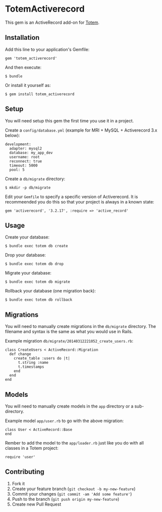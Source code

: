 # TotemActiverecord

This gem is an ActiveRecord add-on for [Totem](https://github.com/chadrem/totem).

## Installation

Add this line to your application's Gemfile:

    gem 'totem_activerecord'

And then execute:

    $ bundle

Or install it yourself as:

    $ gem install totem_activerecord

## Setup

You will need setup this gem the first time you use it in a project.

Create a `config/database.yml` (example for MRI + MySQL + Activerecord 3.x below):

    development:
      adapter: mysql2
      database: my_app_dev
      username: root
      reconnect: true
      timeout: 5000
      pool: 5

Create a `db/migrate` directory:

    $ mkdir -p db/migrate

Edit your `Gemfile` to specify a specific version of Activerecord.
It is recommeended you do this so that your project is always in a known state:

    gem 'activerecord', '3.2.17', :require => 'active_record'

## Usage

Create your database:

    $ bundle exec totem db create

Drop your database:

    $ bundle exec totem db drop

Migrate your database:

    $ bundle exec totem db migrate

Rollback your database (one migration back):

    $ bundle exec totem db rollback

## Migrations

You will need to manually create migrations in the `db/migrate` directory.
The filename and syntax is the same as what you would use in Rails.

Example migration `db/migrate/20140312221052_create_users.rb`:

    class CreateUsers < ActiveRecord::Migration
      def change
        create_table :users do |t|
          t.string :name
          t.timestamps
        end
      end
    end

## Models

You will need to manually create models in the `app` directory or a sub-directory.

Example model `app/user.rb` to go with the above migration:

    class User < ActiveRecord::Base
    end

Rember to add the model to the `app/loader.rb` just like you do with all classes in a Totem project:

    require 'user'

## Contributing

1. Fork it
2. Create your feature branch (`git checkout -b my-new-feature`)
3. Commit your changes (`git commit -am 'Add some feature'`)
4. Push to the branch (`git push origin my-new-feature`)
5. Create new Pull Request
